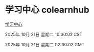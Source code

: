 # 学习中心 colearnhub
[学习中心](http://59.174.9.160:56308/colearnhub/)

2025年 10月 21日 星期二 10:30:02 CST

2025年 10月 21日 星期二 02:30:02 GMT
